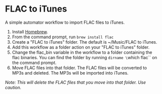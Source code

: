 FLAC to iTunes
==============

A simple automator workflow to import FLAC files to iTunes. 

 1. Install [Homebrew](http://brew.sh/).
 2. From the command prompt, run `brew install flac`
 3. Create a "FLAC to iTunes" folder. The default is ~/Music/FLAC to iTunes.
 4. Add this workflow as a folder action on your "FLAC to iTunes" folder.
 5. Change the flac_bin variable in the workflow to a folder containing the flac binaries. You can find the folder by running `dirname \`which flac\`` on the command prompt.
 6. Move FLAC files into that folder. The FLAC files will be converted to MP3s and deleted. The MP3s will be imported into iTunes. 

*Note: This will delete the FLAC files that you move into that folder. Use caution.*
